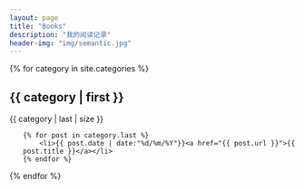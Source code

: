 ```yaml
---
layout: page
title: "Books"
description: "我的阅读记录"  
header-img: "img/semantic.jpg" 
---
```


{% for category in site.categories %}
<h2>{{ category | first }}</h2>
</span>{{ category | last | size }}</span>
<ul class="arc-list">

    {% for post in category.last %}
        <li>{{ post.date | date:"%d/%m/%Y"}}<a href="{{ post.url }}">{{ post.title }}</a></li>
    {% endfor %}
</ul>
{% endfor %}